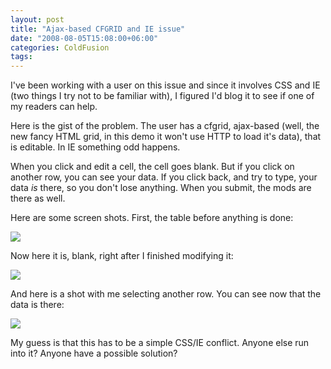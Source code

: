 ```yaml
---
layout: post
title: "Ajax-based CFGRID and IE issue"
date: "2008-08-05T15:08:00+06:00"
categories: ColdFusion 
tags: 
---
```


I've been working with a user on this issue and since it involves CSS and IE (two things I try not to be familiar with), I figured I'd blog it to see if one of my readers can help.

Here is the gist of the problem. The user has a cfgrid, ajax-based (well, the new fancy HTML grid, in this demo it won't use HTTP to load it's data), that is editable. In IE something odd happens. 

When you click and edit a cell, the cell goes blank. But if you click on another row, you can see your data. If you click back, and try to type, your data <i>is</i> there, so you don't lose anything. When you submit, the mods are there as well.

Here are some screen shots. First, the table before anything is done:

<img src="https://static.raymondcamden.com/images//Picture 116.png">

Now here it is, blank, right after I finished modifying it:

<img src="https://static.raymondcamden.com/images/cfjedi//Picture 27.png">

And here is a shot with me selecting another row. You can see now that the data is there:

<img src="https://static.raymondcamden.com/images/cfjedi//Picture 35.png">

My guess is that this has to be a simple CSS/IE conflict. Anyone else run into it? Anyone have a possible solution?